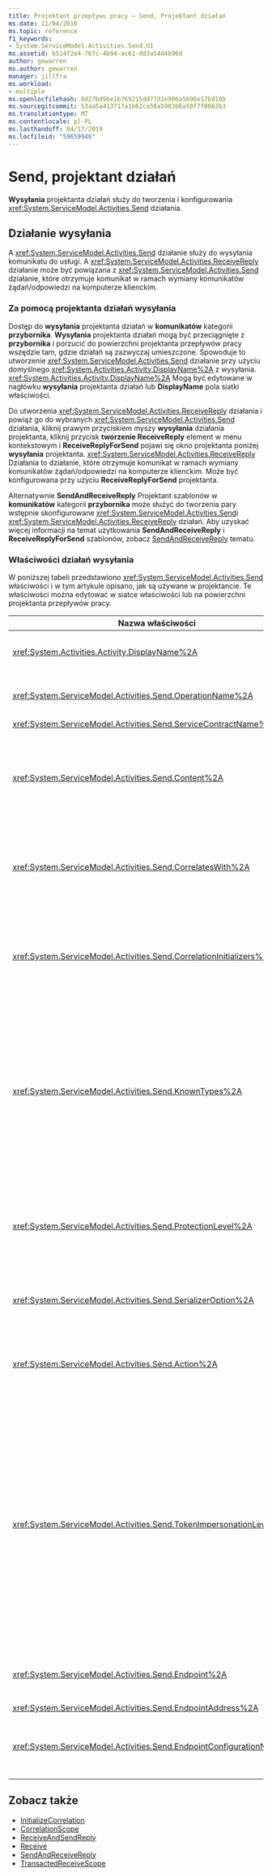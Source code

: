 ```yaml
---
title: Projektant przepływu pracy — Send, Projektant działań
ms.date: 11/04/2016
ms.topic: reference
f1_keywords:
- System.ServiceModel.Activities.Send.UI
ms.assetid: b514f2e4-767c-4b94-ac61-dd3a54d4b96d
author: gewarren
ms.author: gewarren
manager: jillfra
ms.workload:
- multiple
ms.openlocfilehash: 8d27bd9be1b769215dd77d1e906a5698e17bd18b
ms.sourcegitcommit: 53aa5a413717a1b62ca56a5983b6a50f7f0663b3
ms.translationtype: MT
ms.contentlocale: pl-PL
ms.lasthandoff: 04/17/2019
ms.locfileid: "59659946"
---
```

# <a name="send-activity-designer"></a>Send, projektant działań

**Wysyłania** projektanta działań służy do tworzenia i konfigurowania <xref:System.ServiceModel.Activities.Send> działania.

## <a name="the-send-activity"></a>Działanie wysyłania

 A <xref:System.ServiceModel.Activities.Send> działanie służy do wysyłania komunikatu do usługi. A <xref:System.ServiceModel.Activities.ReceiveReply> działanie może być powiązana z <xref:System.ServiceModel.Activities.Send> działanie, które otrzymuje komunikat w ramach wymiany komunikatów żądań/odpowiedzi na komputerze klienckim.

### <a name="using-the-send-activity-designer"></a>Za pomocą projektanta działań wysyłania

Dostęp do **wysyłania** projektanta działań w **komunikatów** kategorii **przybornika**. **Wysyłania** projektanta działań mogą być przeciągnięte z **przybornika** i porzucić do powierzchni projektanta przepływów pracy wszędzie tam, gdzie działań są zazwyczaj umieszczone. Spowoduje to utworzenie <xref:System.ServiceModel.Activities.Send> działanie przy użyciu domyślnego <xref:System.Activities.Activity.DisplayName%2A> z wysyłania. <xref:System.Activities.Activity.DisplayName%2A> Mogą być edytowane w nagłówku **wysyłania** projektanta działań lub **DisplayName** pola siatki właściwości.

Do utworzenia <xref:System.ServiceModel.Activities.ReceiveReply> działania i powiąż go do wybranych <xref:System.ServiceModel.Activities.Send> działania, kliknij prawym przyciskiem myszy **wysyłania** działania projektanta, kliknij przycisk **tworzenie ReceiveReply** element w menu kontekstowym i **ReceiveReplyForSend** pojawi się okno projektanta poniżej **wysyłania** projektanta. <xref:System.ServiceModel.Activities.ReceiveReply> Działania to działanie, które otrzymuje komunikat w ramach wymiany komunikatów żądań/odpowiedzi na komputerze klienckim. Może być konfigurowana przy użyciu **ReceiveReplyForSend** projektanta.

Alternatywnie **SendAndReceiveReply** Projektant szablonów w **komunikatów** kategorii **przybornika** może służyć do tworzenia pary wstępnie skonfigurowane <xref:System.ServiceModel.Activities.Send>i <xref:System.ServiceModel.Activities.ReceiveReply> działań. Aby uzyskać więcej informacji na temat użytkowania **SendAndReceiveReply** i **ReceiveReplyForSend** szablonów, zobacz [SendAndReceiveReply](../workflow-designer/sendandreceivereply-template-designer.md) tematu.

### <a name="the-send-activity-properties"></a>Właściwości działań wysyłania

W poniższej tabeli przedstawiono <xref:System.ServiceModel.Activities.Send> właściwości i w tym artykule opisano, jak są używane w projektancie. Te właściwości można edytować w siatce właściwości lub na powierzchni projektanta przepływów pracy.

| Nazwa właściwości | Wymagane | Użycie |
|-|----------|-|
| <xref:System.Activities.Activity.DisplayName%2A> | False | Przyjazna nazwa <xref:System.ServiceModel.Activities.Send> działania. Wartość domyślna to Send. Mimo że <xref:System.Activities.Activity.DisplayName%2A> nie jest bezwzględnie konieczne jest najlepszym rozwiązaniem, aby użyć jednego. |
| <xref:System.ServiceModel.Activities.Send.OperationName%2A> | Prawda | Nazwa operacji usługi wywołane przez to <xref:System.ServiceModel.Activities.Send> działania. Ta właściwość jest używana do konstruowania wartością domyślną dla **akcji** właściwość Jeśli **akcji** właściwość nie została jawnie ustawiona. |
| <xref:System.ServiceModel.Activities.Send.ServiceContractName%2A> | Prawda | Nazwa kontraktu usługi, która implementuje wywoływanie usługi. |
| <xref:System.ServiceModel.Activities.Send.Content%2A> | False | Określa zawartość komunikatu lub parametr do odbierania. Może być albo <xref:System.ServiceModel.Activities.ReceiveMessageContent> działania lub <xref:System.ServiceModel.Activities.ReceiveParametersContent> działania. Edytować tej właściwości, wybierając przycisk wielokropka obok **zawartości** w siatce właściwości lub klikając **Definiuj...**  przycisk obok **zawartości** etykiety na **Receive** powierzchni projektanta działań. Wyświetl oba **definicji zawartości** okna dialogowego. Aby uzyskać więcej informacji na temat używania tego pola, zobacz [definicji zawartości, okno dialogowe](../workflow-designer/content-definition-dialog-box.md) tematu. |
| <xref:System.ServiceModel.Activities.Send.CorrelatesWith%2A> | False | Określa <xref:System.ServiceModel.Activities.CorrelationHandle> używana do rozsyłania wiadomości dla wystąpienia przepływu pracy odpowiednie.<br /><br /> Kliknij przycisk wielokropka obok <xref:System.ServiceModel.Activities.Send.CorrelatesWith%2A> właściwości siatki właściwości, aby otworzyć **edytora wyrażeń** okno dialogowe. Aby uzyskać więcej informacji na temat użycia tego okna dialogowego, zobacz [jak: Używanie edytora wyrażeń](../workflow-designer/how-to-use-the-expression-editor.md) tematu. |
| <xref:System.ServiceModel.Activities.Send.CorrelationInitializers%2A> | False | Określa kolekcję elementów <xref:System.ServiceModel.Activities.CorrelationInitializer> obiektów, które zainicjować wielu <xref:System.ServiceModel.Activities.CorrelationHandle> obiektów, które to skonfigurować <xref:System.ServiceModel.Activities.Send> działania w przepływie pracy. Kliknij przycisk wielokropka obok <xref:System.ServiceModel.Activities.Send.CorrelationInitializers%2A> właściwości siatki właściwości, aby otworzyć **Dodaj inicjatory korelacji** okno dialogowe. Aby uzyskać więcej informacji o korzystaniu z tego pola, zobacz [Dodawanie CorrelationInitializers, okno dialogowe](../workflow-designer/add-correlationinitializers-dialog-box.md) tematu. |
| <xref:System.ServiceModel.Activities.Send.KnownTypes%2A> | False | Kolekcja znanych typów dla operacji usługowej ma zostać wywołana przez to <xref:System.ServiceModel.Activities.Send> działania. Ta właściwość powinna być używana w połączeniu z <xref:System.ServiceModel.Activities.Receive.SerializerOption%2A> właściwością <xref:System.Runtime.Serialization.DataContractSerializer>. Jest ignorowana, jeśli <xref:System.Xml.Serialization.XmlSerializer> jest używany.<br /><br /> Wybierz przycisk wielokropka obok **element KnownTypes** w siatce właściwości do wyświetlenia **Editor typu Kolekce** okna dialogowego za pomocą którego można dodawać odpowiednie typy.<br /><br /> Wybierz przycisk wielokropka obok **element KnownTypes** w siatce właściwości do wyświetlenia **Editor typu Kolekce** okno dialogowe, za pomocą którego można dodawać odpowiednie typy. Aby uzyskać więcej informacji o korzystaniu z tego pola, zobacz [okno dialogowe Edytor kolekcji typów](../workflow-designer/type-collection-editor-dialog-box.md) tematu. |
| <xref:System.ServiceModel.Activities.Send.ProtectionLevel%2A> | Prawda | Określa <xref:System.Net.Security.ProtectionLevel> dla wiadomości.<br /><br /> 1. <xref:System.Net.Security.ProtectionLevel> oznacza, że tylko uwierzytelnianie.<br />2. <xref:System.Net.Security.ProtectionLevel> oznacza, że podpisywania danych do zapewnienia integralności przesyłanych danych.<br />3. <xref:System.Net.Security.ProtectionLevel> oznacza, że szyfrowania i podpisywania danych w celu zapewnienia poufności i integralności przesyłanych danych. |
| <xref:System.ServiceModel.Activities.Send.SerializerOption%2A> | Prawda | Serializator do użycia dla operacji usługowej ma zostać wywołana przez <xref:System.ServiceModel.Activities.Send> działania. Wartość domyślna to <xref:System.Runtime.Serialization.DataContractSerializer>, który serializuje i deserializuje wystąpienia typu do strumień XML lub dokumentu za pomocą kontraktu danych. |
| <xref:System.ServiceModel.Activities.Send.Action%2A> | False | Określa nagłówek akcji w wiadomości. Jeśli nie jest jawnie ustawiona wartość ustawiona wartość domyślna: https://tempuri.org/{service przestrzeni nazw kontraktu} / {Nazwa kontraktu usługi} / {nazwa operacji}. Jeśli zostanie określony na <xref:System.ServiceModel.Activities.Send> działania <xref:System.ServiceModel.Activities.Receive> działania, który odbiera wiadomości musi mieć taką samą wartość, aby uzyskać komunikat, który ma być prawidłowo dostarczane. |
| <xref:System.ServiceModel.Activities.Send.TokenImpersonationLevel%2A> | | <xref:System.Security.Principal.TokenImpersonationLevel> Dozwolone dla odbiorcy wiadomości. Definiuje poziom personifikacji zabezpieczeń, które będą zarządzały sposobem stopień, w którym proces serwera mogą działać w imieniu procesu klienta.<xref:System.Security.Principal.TokenImpersonationLevel> Wskazuje, czy nie został przypisany poziom personifikacji. <xref:System.Security.Principal.TokenImpersonationLevel> Wskazuje, że proces serwera nie można uzyskać informacje identyfikacyjne dotyczące klienta, i nie może on personifikować klienta. <xref:System.Security.Principal.TokenImpersonationLevel> Wskazuje, że proces serwera można uzyskać informacje o kliencie, takich jak identyfikatory zabezpieczeń i uprawnień, ale, nie może on personifikować klienta. Jest to przydatne w przypadku serwerów, które wyeksportowanie ich własnych obiektów, na przykład produkty bazy danych, które Eksportowanie tabel i widoków. Korzystając z informacji pobrane zabezpieczeń klienta, serwer może decyzje Weryfikacja dostępu do bez możliwości korzystania z innych usług, które korzystają z klienta, kontekstu zabezpieczeń. <xref:System.Security.Principal.TokenImpersonationLevel> Wskazuje, że proces serwera może personifikować kontekst zabezpieczeń klienta w systemie lokalnym. Serwer nie może personifikować klienta w systemach zdalnych. <xref:System.Security.Principal.TokenImpersonationLevel> Wskazuje, że proces serwera może personifikować klienta kontekstu zabezpieczeń w systemach zdalnych. |
| <xref:System.ServiceModel.Activities.Send.Endpoint%2A> | | <xref:System.ServiceModel.Endpoint> , <xref:System.ServiceModel.Activities.Send> Działanie wysyła komunikat do. Jeśli ta właściwość jest ustawiona <xref:System.ServiceModel.Activities.Send.EndpointConfigurationName%2A> właściwość powinna być **null**. |
| <xref:System.ServiceModel.Activities.Send.EndpointAddress%2A> | | <xref:System.ServiceModel.EndpointAddress> Do jest wysyłana wiadomość. |
| <xref:System.ServiceModel.Activities.Send.EndpointConfigurationName%2A> | | Nazwa konfiguracji punktu końcowego. Ta właściwość jest ustawiona, podczas konfigurowania punktu końcowego w pliku konfiguracji. Ta właściwość powinna być ustawiona nazwa podana w  **\<punktu końcowego >** elementu w pliku konfiguracji. Jeśli ta właściwość jest ustawiona, <xref:System.ServiceModel.Activities.Send.Endpoint%2A> właściwość powinna być **null**. |

## <a name="see-also"></a>Zobacz także

- [InitializeCorrelation](../workflow-designer/initializecorrelation-activity-designer.md)
- [CorrelationScope](../workflow-designer/correlationscope-activity-designer.md)
- [ReceiveAndSendReply](../workflow-designer/receiveandsendreply-template-designer.md)
- [Receive](../workflow-designer/receive-activity-designer.md)
- [SendAndReceiveReply](../workflow-designer/sendandreceivereply-template-designer.md)
- [TransactedReceiveScope](../workflow-designer/transactedreceivescope-activity-designer.md)